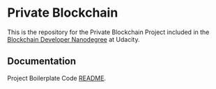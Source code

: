 # Private Blockchain

This is the repository for the Private Blockchain Project included in the [Blockchain Developer Nanodegree](https://www.udacity.com/course/blockchain-developer-nanodegree--nd1309) at Udacity.

## Documentation
Project Boilerplate Code [README](docs/boilerplate-readme.md).